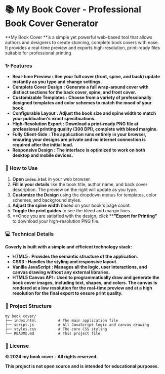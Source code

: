 # 📚 My Book Cover - Professional Book Cover Generator

**My Book Cover **is a simple yet powerful web-based tool that allows authors and designers to create stunning, complete book covers with ease. It provides a real-time preview and exports high-resolution, print-ready files suitable for professional printing.

### ✨ Features

* **Real-time Preview** **: See your full cover (front, spine, and back) update instantly as you type and change settings.**
* **Complete Cover Design** **: Generate a full wrap-around cover with distinct sections for the back cover, spine, and front cover.**
* **Customizable Templates** **: Choose from a variety of professionally designed templates and color schemes to match the mood of your book.**
* **Configurable Layout** **: Adjust the book size and spine width to match your publication's exact specifications.**
* **High-Resolution Export** **: Download a print-ready PNG file at professional printing quality (300 DPI), complete with bleed margins.**
* **Fully Client-Side** **: The application runs entirely in your browser, ensuring your designs are private and no internet connection is required after the initial load.**
* **Responsive Design** **: The interface is optimized to work on both desktop and mobile devices.**

### 🚀 How to Use

1. **Open `index.html`** in your web browser.
2. **Fill in your details** like the book title, author name, and back cover description. The preview on the right will update as you type.
3. **Customize the Design** using the dropdown menus for templates, color schemes, and background styles.
4. **Adjust the spine width** based on your book's page count.
5. **Toggle the print guides** to see the bleed and margin lines.
6. **Once you are satisfied with the design, click ****"Export for Printing"** to download your high-resolution PNG file.

### 💻 Technical Details

**Coverly is built with a simple and efficient technology stack:**

* **HTML5** **: Provides the semantic structure of the application.**
* **CSS3** **: Handles the styling and responsive layout.**
* **Vanilla JavaScript** **: Manages all the logic, user interactions, and canvas drawing without any external libraries.**
* **HTML5 Canvas API** **: Used to programmatically draw and generate the book cover images, including text, shapes, and colors. The canvas is rendered at a low resolution for the real-time preview and at a high resolution for the final export to ensure print quality.**

### 📂 Project Structure

```
my book cover/
├── index.html          # The main application file
├── script.js           # All JavaScript logic and canvas drawing
├── styles.css          # The core CSS styling
└── README.md           # This project file

```

### 📜 License

**© 2024 my book cover - All rights reserved.**

**This project is not open source and is intended for educational purposes.**
